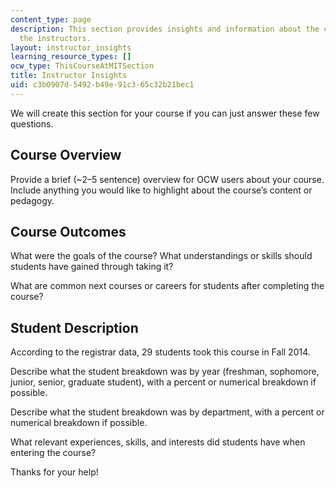 ```yaml
---
content_type: page
description: This section provides insights and information about the course from
  the instructors.
layout: instructor_insights
learning_resource_types: []
ocw_type: ThisCourseAtMITSection
title: Instructor Insights
uid: c3b0907d-5492-b49e-91c3-65c32b21bec1
---
```


We will create this section for your course if you can just answer these few questions.

Course Overview
---------------

Provide a brief (~2–5 sentence) overview for OCW users about your course. Include anything you would like to highlight about the course’s content or pedagogy.

Course Outcomes
---------------

What were the goals of the course? What understandings or skills should students have gained through taking it?

What are common next courses or careers for students after completing the course?

Student Description
-------------------

According to the registrar data, 29 students took this course in Fall 2014.

Describe what the student breakdown was by year (freshman, sophomore, junior, senior, graduate student), with a percent or numerical breakdown if possible.

Describe what the student breakdown was by department, with a percent or numerical breakdown if possible.

What relevant experiences, skills, and interests did students have when entering the course?

Thanks for your help!